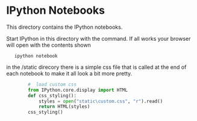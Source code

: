 IPython Notebooks
=================
This directory contains the IPython notebooks.

Start IPython in this directory with the command. If all works your browser will open with the contents shown

```
   ipython notebook
```

in the /static direcory there is a simple css file that is called at the end of each notebook to make it all look a bit more pretty.

``` python
		#  load custom css 
		from IPython.core.display import HTML
		def css_styling():
			styles = open("static\custom.css", "r").read()
			return HTML(styles)
		css_styling()
```